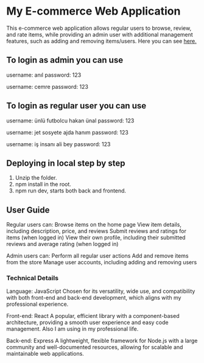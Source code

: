# My E-commerce Web Application
This e-commerce web application allows regular users to browse, review, and rate items, while providing an admin user with additional management features, such as adding and removing items/users. Here you can see [here.](https://e-commerce-495-son.onrender.com/) 

## To login as admin you can use
username: anıl
password: 123 

username: cemre
password: 123 

## To login as regular user you can use
username: ünlü futbolcu hakan ünal
password: 123 

username: jet sosyete ajda hanım
password: 123 

username: iş insanı ali bey
password: 123 

## Deploying in local step by step
1. Unzip the folder.
2. npm install in the root.
3. npm run dev, starts both back and frontend.

## User Guide
Regular users can:
Browse items on the home page
View item details, including description, price, and reviews
Submit reviews and ratings for items (when logged in)
View their own profile, including their submitted reviews and average rating (when logged in)

Admin users can:
Perform all regular user actions
Add and remove items from the store
Manage user accounts, including adding and removing users

### Technical Details
Language: JavaScript
Chosen for its versatility, wide use, and compatibility with both front-end and back-end development, which aligns with my professional experience.

Front-end: React
A popular, efficient library with a component-based architecture, providing a smooth user experience and easy code management. Also I am using in my professional life.

Back-end: Express
A lightweight, flexible framework for Node.js with a large community and well-documented resources, allowing for scalable and maintainable web applications.

